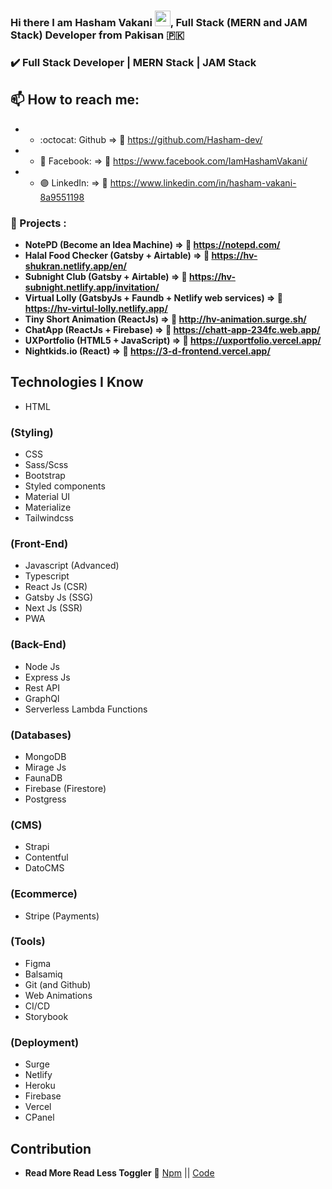 ### Hi there I am Hasham Vakani <img height="25px" src="https://media.giphy.com/media/hvRJCLFzcasrR4ia7z/giphy.gif" width="25px">, Full Stack (MERN and JAM Stack) Developer from Pakisan :pakistan: 

### :heavy_check_mark: Full Stack Developer | MERN Stack | JAM Stack


## 📫 How to reach me:  

- - :octocat: Github              => :link:	https://github.com/Hasham-dev/
- - :large_blue_circle: Facebook: => :link:	https://www.facebook.com/IamHashamVakani/
- - :purple_circle: LinkedIn:     => :link:	https://www.linkedin.com/in/hasham-vakani-8a9551198
<!-- - - :large_blue_diamond: Facebook (Page): => :link:	https://www.facebook.com/developerJunaid -->

### :medal_sports: Projects :
- **NotePD (Become an Idea Machine) => :link: https://notepd.com/**
- **Halal Food Checker (Gatsby + Airtable) => :link: https://hv-shukran.netlify.app/en/**
- **Subnight Club (Gatsby + Airtable) => :link: https://hv-subnight.netlify.app/invitation/**
- **Virtual Lolly (GatsbyJs + Faundb + Netlify web services) =>  :link: https://hv-virtul-lolly.netlify.app/**
- **Tiny Short Animation (ReactJs) => :link:	http://hv-animation.surge.sh/**
- **ChatApp (ReactJs + Firebase)  => :link: https://chatt-app-234fc.web.app/**
- **UXPortfolio (HTML5 + JavaScript)  => :link: https://uxportfolio.vercel.app/**
- **Nightkids.io (React)  => :link: https://3-d-frontend.vercel.app/**


## Technologies I Know


- HTML
### (Styling)
- CSS 
- Sass/Scss
- Bootstrap
- Styled components
- Material UI
- Materialize
- Tailwindcss

### (Front-End)
- Javascript (Advanced)
- Typescript
- React Js (CSR)
- Gatsby Js (SSG)
- Next Js (SSR)
- PWA

### (Back-End)
- Node Js 
- Express Js 
- Rest API
- GraphQl 
- Serverless Lambda Functions

### (Databases)
- MongoDB 
- Mirage Js
- FaunaDB 
- Firebase (Firestore)
- Postgress


### (CMS)
- Strapi
- Contentful
- DatoCMS

### (Ecommerce)
- Stripe (Payments)

### (Tools)
- Figma
- Balsamiq
- Git (and Github) 
- Web Animations
- CI/CD
- Storybook

### (Deployment)
- Surge
- Netlify
- Heroku
- Firebase 
- Vercel
- CPanel



## Contribution

- **Read More Read Less Toggler** :link: [Npm](https://www.npmjs.com/package/read-more-read-less-toggler) || [Code](https://github.com/Hasham-dev/read-more-read-less-toggler)
